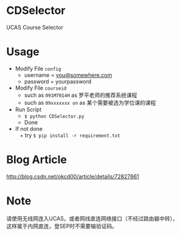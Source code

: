 # CDSelector
UCAS Course Selector

# Usage
+ Modify File `config`
    + username = you@somewhere.com
    + password = yourpassword
+ Modify File `courseid`
    + such as `091M7014H` as 罗平老师的推荐系统课程
    + such as `09xxxxxxx on` as 某个需要被选为学位课的课程
+ Run Script 
    + `$ python CDSelector.py`
    + Done
+ If not done      
    + try `$ pip install -r requirement.txt`  

# Blog Article
http://blog.csdn.net/okcd00/article/details/72827861

# Note
请使用无线网连入UCAS，或者网线直连网络接口（不经过路由器中转），     
这样属于内网直连，登SEP时不需要输验证码。
